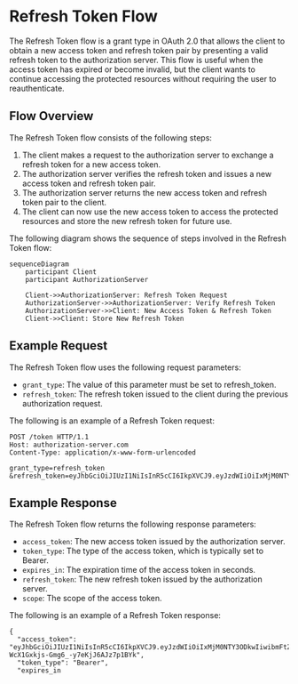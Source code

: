 # Refresh Token Flow

The Refresh Token flow is a grant type in OAuth 2.0 that allows the client to obtain a new access token and refresh token pair by presenting a valid refresh token to the authorization server. This flow is useful when the access token has expired or become invalid, but the client wants to continue accessing the protected resources without requiring the user to reauthenticate.

## Flow Overview

The Refresh Token flow consists of the following steps:

1. The client makes a request to the authorization server to exchange a refresh token for a new access token.
1. The authorization server verifies the refresh token and issues a new access token and refresh token pair.
1. The authorization server returns the new access token and refresh token pair to the client.
1. The client can now use the new access token to access the protected resources and store the new refresh token for future use.

The following diagram shows the sequence of steps involved in the Refresh Token flow:

```mermaid
sequenceDiagram
    participant Client
    participant AuthorizationServer
    
    Client->>AuthorizationServer: Refresh Token Request
    AuthorizationServer->>AuthorizationServer: Verify Refresh Token
    AuthorizationServer->>Client: New Access Token & Refresh Token
    Client->>Client: Store New Refresh Token
```

## Example Request

The Refresh Token flow uses the following request parameters:

- `grant_type`: The value of this parameter must be set to refresh_token.
- `refresh_token`: The refresh token issued to the client during the previous authorization request.

The following is an example of a Refresh Token request:

```http
POST /token HTTP/1.1
Host: authorization-server.com
Content-Type: application/x-www-form-urlencoded

grant_type=refresh_token
&refresh_token=eyJhbGciOiJIUzI1NiIsInR5cCI6IkpXVCJ9.eyJzdWIiOiIxMjM0NTY3ODkwIiwibmFtZSI6IkpvaG4gRG9lIiwiaWF0IjoxNTE2MjM5MDIyfQ.SflKxwRJSMeKKF2QT4fwpMeJf36POk6yJV_adQssw5c
```

## Example Response

The Refresh Token flow returns the following response parameters:

- `access_token`: The new access token issued by the authorization server.
- `token_type`: The type of the access token, which is typically set to Bearer.
- `expires_in`: The expiration time of the access token in seconds.
- `refresh_token`: The new refresh token issued by the authorization server.
- `scope`: The scope of the access token.

The following is an example of a Refresh Token response:

```http
{
  "access_token": "eyJhbGciOiJIUzI1NiIsInR5cCI6IkpXVCJ9.eyJzdWIiOiIxMjM0NTY3ODkwIiwibmFtZSI6IkpvaG4gRG9lIiwiaWF0IjoxNTE2MjM5MDIyLCJleHAiOjE1MTYyMzkwMjIsInNjb3BlIjoiYXV0aCIsImV4dCI6MTUxNjIzOTAyMn0.tZrJquZn6M-WcX1Gxkjs-Gmg6_-y7eKjJ6AJz7p1BYk",
  "token_type": "Bearer",
  "expires_in
```
